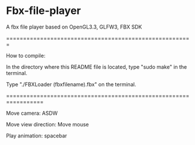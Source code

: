 # Fbx-file-player
A fbx file player based on OpenGL3.3, GLFW3, FBX SDK

=======================================================

How to compile:

In the directory where this README file is located, type "sudo make" in the terminal.

Type "./FBXLoader (fbxfilename).fbx" on the terminal.

=================================================================

Move camera: ASDW

Move view direction: Move mouse

Play animation: spacebar
